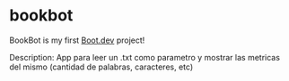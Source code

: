 # bookbot

BookBot is my first [Boot.dev](https://www.boot.dev) project!

Description: App para leer un .txt como parametro y mostrar las metricas del mismo (cantidad de palabras, caracteres, etc) 
